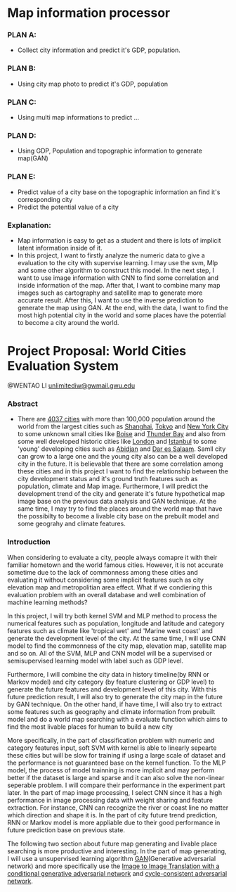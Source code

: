 # Map information processor

### PLAN A:
  * Collect city information and predict it's GDP, population.

### PLAN B:
  * Using city map photo to predict it's GDP, population

### PLAN C:
  * Using multi map informations to predict ...

### PLAN D:
  * Using GDP, Population and topographic information to generate map(GAN)
  
### PLAN E:
  * Predict value of a city base on the topographic information an find it's corresponding city
  * Predict the potential value of a city

### Explanation:
  * Map information is easy to get as a student and there is lots of implicit latent information inside of it.
  * In this project, I want to firstly analyze the numeric data to give a evaluation to the city with supervise learning. I may use the svm, Mlp and some other algorithm to construct this model. In the next step, I want to use image information with CNN to find some correlation and inside information of the map. After that, I want to combine many map images such as cartography and satellite map to generate more accurate result. After this, I want to use the inverse prediction to generate the map using GAN. At the end, with the data, I want to find the most high potential city in the world and some places have the potential to become a city around the world.
  
  
# Project Proposal: World Cities Evaluation System
@WENTAO LI <unlimitediw@gwmail.gwu.edu>

### Abstract
* There are [4037 cities](https://brilliantmaps.com/4037-100000-person-cities/) with more than 100,000 population around the world from the largest cities such as [Shanghai](https://en.wikipedia.org/wiki/Shanghai), [Tokyo](https://en.wikipedia.org/wiki/Tokyo) and [New York City](https://en.wikipedia.org/wiki/New_York_City) to some unknown small cities like [Boise](https://en.wikipedia.org/wiki/Boise,_Idaho) and [Thunder Bay](https://en.wikipedia.org/wiki/Thunder_Bay) and also from some well developed historic cities like [London](https://en.wikipedia.org/wiki/London) and [Istanbul](https://en.wikipedia.org/wiki/Istanbul) to some 'young' developing cities such as [Abidjan](https://en.wikipedia.org/wiki/Abidjan) and [Dar es Salaam](https://en.wikipedia.org/wiki/Dar_es_Salaam). Samll city can grow to a large one and the young city also can be a well developed city in the future. It is believable that there are some correlation among these cities and in this project I want to find the relationship between the city development status and it's ground truth features such as population, climate and Map image. Furthermore, I will predict the development trend of the city and generate it's future hypothetical map image base on the previous data analysis and GAN technique. At the same time, I may try to find the places around the world map that have the possibilty to become a livable city base on the prebuilt model and some geograhy and climate features.

### Introduction
When considering to evaluate a city, people always comapre it with their familiar hometown and the world famous cities. However, it is not accurate sometime due to the lack of commonness among these cities and evaluating it without considering some implicit features such as city elevation map and metropolitian area effect. What if we condiering this evaluation problem with an overall database and well combination of machine learning methods?

In this project, I will try both kernel SVM and MLP method to process the numerical features such as population, longitude and latitude and category features such as climate like 'tropical wet' and 'Marine west coast' and generate the development level of the city. At the same time, I will use CNN model to find the commonness of the city map, elevation map, satellite map and so on. All of the SVM, MLP and CNN model will be a supervised or semisupervised learning model with label such as GDP level.

Furthermore, I will combine the city data in history timeline(by RNN or Markov model) and city category (by feature clustering or GDP level) to generate the future features and development level of this city. With this future prediction result, I will also try to generate the city map in the future by GAN technique. On the other hand, if have time, I will also try to extract some features such as geography and climate information from prebuilt model and do a world map searching with a evaluate function which aims to find the most livable places for human to build a new city 

More specifically, in the part of classification problem with numeric and category features input, soft SVM with kernel is able to linearly sepearte these cities but will be slow for training if using a large scale of dataset and the performance is not guaranteed base on the kernel function. To the MLP model, the process of model trainning is more implicit and may perform better if the dataset is large and sparse and it can also solve the non-linear seperable problem. I will compare their performance in the experiment part later. In the part of map image processing, I select CNN since it has a high performance in image processing data with weight sharing and feature extraction. For instance, CNN can recognize the river or coast line no matter which direction and shape it is. In the part of city future trend prediction, RNN or Markov model is more appliable due to their good performance in future prediction base on previous state.

The following two section about future map generating and livable place searching is more productive and interesting. In the part of map generating, I will use a unsupervised learning algorithm [GAN](https://arxiv.org/pdf/1406.2661.pdf)(Generative adversarial network) and more specifically use the [Image to Image Translation with a conditional generative adversarial network](https://arxiv.org/pdf/1611.07004.pdf) and [cycle-consistent adversarial network](https://arxiv.org/pdf/1703.10593.pdf).
